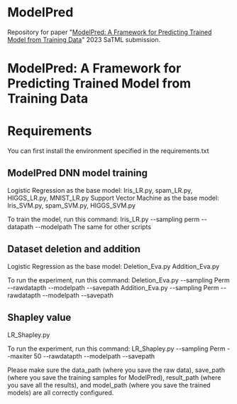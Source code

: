 # ModelPred
Repository for paper "[ModelPred: A Framework for Predicting Trained Model from Training Data](http://128.84.21.203/abs/2111.12545)" 2023 SaTML submission.

# ModelPred: A Framework for Predicting Trained Model from Training Data

# Requirements
You can first install the environment specified in the requirements.txt

## ModelPred DNN model training
Logistic Regression as the base model:
Iris_LR.py, spam_LR.py, HIGGS_LR.py, MNIST_LR.py
Support Vector Machine as the base model:
Iris_SVM.py, spam_SVM.py, HIGGS_SVM.py

To train the model, run this command:
Iris_LR.py --sampling perm --datapath --modelpath
The same for other scripts


## Dataset deletion and addition
Logistic Regression as the base model:
Deletion_Eva.py
Addition_Eva.py

To run the experiment, run this command:
Deletion_Eva.py --sampling Perm --rawdatapth  --modelpath  --savepath
Addition_Eva.py --sampling Perm --rawdatapth  --modelpath  --savepath


## Shapley value
LR_Shapley.py

To run the experiment, run this command:
LR_Shapley.py --sampling Perm --maxiter 50 --rawdatapth  --modelpath  --savepath

Please make sure the data_path (where you save the raw data),
save_path (where you save the training samples for ModelPred),
result_path (where you save all the results), and model_path (where you save the trained models) are all correctly configured.
